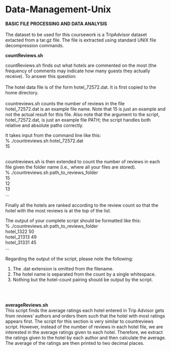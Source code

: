 # Data-Management-Unix

**BASIC FILE PROCESSING AND DATA ANALYSIS** <br />
<br />  The dataset to be used for this coursework is a TripAdvisor dataset extacted from a tar.gz file. The file is extracted using standard UNIX file decompression commands.<br />

**countReviews.sh** <br />

countReviews.sh finds out what hotels are commented on the most (the frequency of comments may indicate how many guests they actually receive). To answer this question:<br />
<br />
The hotel data file is of the form hotel_72572.dat. It is first copied to the home directory.<br />
<br />
countreviews.sh counts the number of reviews in the file <br />
hotel_72572.dat is an example file name. Note that 15 is just an example and not
the actual result for this file. Also note that the argument to the script, hotel_72572.dat,
is just an example file PATH; the script handles both relative and absolute paths correctly. 
<br />

It takes input from the command line like this:<br />
% ./countreviews.sh hotel_72572.dat<br />
15<br />

<br />
countreviews.sh is then extended to count the number of reviews in each file given the folder
   name (i.e., where all your files are stored).<br />
    % ./countreviews.sh path_to_reviews_folder<br />
    15<br />
    12<br />
    13<br />
    ...<br />

<br />
Finally all the hotels are ranked according to the review count so that the hotel with the most
reviews is at the top of the list.<br />

The output of your complete script should be formatted like this:<br />
% ./countreviews.sh path_to_reviews_folder<br />
hotel_1322 50<br />
hotel_21313 49<br />
hotel_31331 45<br />
...<br />
<br />
Regarding the output of the script, please note the following:<br />
1. The .dat extension is omitted from the filename.<br />
2. The hotel name is separated from the count by a single whitespace.<br />
3. Nothing but the hotel-count pairing should be output by the script.<br />
<br />
<br />

**averageReviews.sh** <br />
This script finds the average ratings each hotel entered in Trip Advisor gets
from reviews’ authors and orders them such that the hotel with most ratings
appears first. The script for this section is very similar to countreviews script. However,
instead of the number of reviews in each hotel file, we are interested in the average
ratings given to each hotel. Therefore, we extract the ratings given to the hotel by each author and then calculate the average. The average
of the ratings are then printed to two decimal places.
